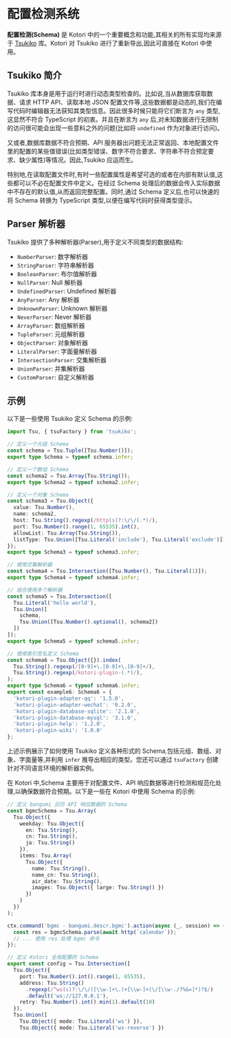 # 配置检测系统

**配置检测(Schema)** 是 Kotori 中的一个重要概念和功能,其相关的所有实现均来源于 [Tsukiko](https://github.com/biyuehu/tsukiko) 库。Kotori 对 Tsukiko 进行了重新导出,因此可直接在 Kotori 中使用。

## Tsukiko 简介

Tsukiko 库本身是用于运行时进行动态类型检查的。比如说,当从数据库获取数据、请求 HTTP API、读取本地 JSON 配置文件等,这些数据都是动态的,我们在编写代码时编辑器无法获知其类型信息。因此很多时候只能将它们断言为 `any` 类型,这显然不符合 TypeScript 的初衷。并且在断言为 `any` 后,对未知数据进行无限制的访问很可能会出现一些意料之外的问题(比如将 `undefined` 作为对象进行访问)。

又或者,数据库数据不符合预期、API 服务器出问题无法正常返回、本地配置文件里的配置的某些值错误(比如类型错误、数字不符合要求、字符串不符合预定要求、缺少属性)等情况。因此,Tsukiko 应运而生。

特别地,在读取配置文件时,有时一些配置属性是希望可选的或者在内部有默认值,这些都可以不必在配置文件中定义。在经过 Schema 处理后的数据会传入实际数据中不存在的默认值,从而返回完整配置。同时,通过 Schema 定义后,也可以快速的将 Schema 转换为 TypeScript 类型,以便在编写代码时获得类型提示。

## Parser 解析器

Tsukiko 提供了多种解析器(Parser),用于定义不同类型的数据结构:

- `NumberParser`: 数字解析器
- `StringParser`: 字符串解析器 
- `BooleanParser`: 布尔值解析器
- `NullParser`: Null 解析器
- `UndefinedParser`: Undefined 解析器
- `AnyParser`: Any 解析器
- `UnknownParser`: Unknown 解析器
- `NeverParser`: Never 解析器
- `ArrayParser`: 数组解析器
- `TupleParser`: 元组解析器
- `ObjectParser`: 对象解析器
- `LiteralParser`: 字面量解析器
- `IntersectionParser`: 交集解析器
- `UnionParser`: 并集解析器
- `CustomParser`: 自定义解析器

## 示例

以下是一些使用 Tsukiko 定义 Schema 的示例:

```typescript
import Tsu, { tsuFactory } from 'tsukiko';

// 定义一个元组 Schema
const schema = Tsu.Tuple([Tsu.Number()]); 
export type Schema = typeof schema.infer;

// 定义一个数组 Schema
const schema2 = Tsu.Array(Tsu.String());
export type Schema2 = typeof schema2.infer;

// 定义一个对象 Schema 
const schema3 = Tsu.Object({ 
  value: Tsu.Number(),
  name: schema2, 
  host: Tsu.String().regexp(/http(s)?:\/\/(.*)/),
  port: Tsu.Number().range(1, 65535).int(),
  allowList: Tsu.Array(Tsu.String()),
  listType: Tsu.Union([Tsu.Literal('include'), Tsu.Literal('exclude')])
});
export type Schema3 = typeof schema3.infer;

// 使用交集解析器
const schema4 = Tsu.Intersection([Tsu.Number(), Tsu.Literal(1)]); 
export type Schema4 = typeof schema4.infer;

// 组合使用多个解析器
const schema5 = Tsu.Intersection([
  Tsu.Literal('hello world'),
  Tsu.Union([
    schema,
    Tsu.Union([Tsu.Number().optional(), schema2])
  ])
]);
export type Schema5 = typeof schema5.infer;

// 使用索引签名定义 Schema
const schema6 = Tsu.Object({}).index(
  Tsu.String().regexp(/[0-9]+\.[0-9]+\.[0-9]+/),
  Tsu.String().regexp(/kotori-plugin-(.*)/),
);
export type Schema6 = typeof schema6.infer;
export const example6: Schema6 = {
  'kotori-plugin-adapter-qq': '1.5.0',
  'kotori-plugin-adapter-wechat': '0.2.0',
  'kotori-plugin-database-sqlite': '2.1.0',
  'kotori-plugin-database-mysql': '3.1.0',
  'kotori-plugin-help': '1.2.0', 
  'kotori-plugin-wiki': '1.0.0'
};
```

上述示例展示了如何使用 Tsukiko 定义各种形式的 Schema,包括元组、数组、对象、字面量等,并利用 `infer` 推导出相应的类型。您还可以通过 `tsuFactory` 创建针对不同语言环境的解析器实例。

在 Kotori 中,Schema 主要用于对配置文件、API 响应数据等进行检测和规范化处理,以确保数据符合预期。以下是一些在 Kotori 中使用 Schema 的示例:

```typescript
// 定义 bangumi 日历 API 响应数据的 Schema
const bgmcSchema = Tsu.Array(
  Tsu.Object({
    weekday: Tsu.Object({ 
      en: Tsu.String(),
      cn: Tsu.String(),
      ja: Tsu.String()
    }),
    items: Tsu.Array(
      Tsu.Object({
        name: Tsu.String(),
        name_cn: Tsu.String(),
        air_date: Tsu.String(),
        images: Tsu.Object({ large: Tsu.String() })
      })
    )
  })
);

ctx.command('bgmc - bangumi.descr.bgmc').action(async (_, session) => {
  const res = bgmcSchema.parse(await http(`calendar`));
  // ... 使用 res 处理 bgmc 命令
});

// 定义 Kotori 全局配置的 Schema 
export const config = Tsu.Intersection([
  Tsu.Object({
    port: Tsu.Number().int().range(1, 65535),
    address: Tsu.String()
      .regexp(/^ws(s)?:\/\/([\\w-]+\.)+[\\w-]+(\/[\\w-./?%&=]*)?$/)
      .default('ws://127.0.0.1'),
    retry: Tsu.Number().int().min(1).default(10)
  }),
  Tsu.Union([
    Tsu.Object({ mode: Tsu.Literal('ws') }),
    Tsu.Object({ mode: Tsu.Literal('ws-reverse') })
